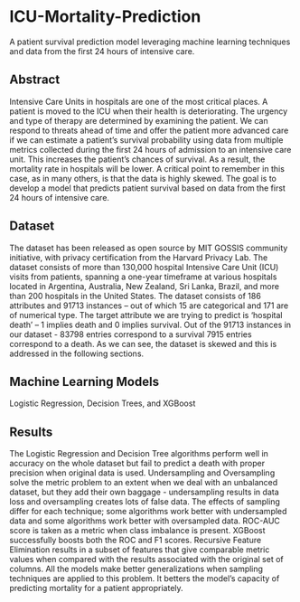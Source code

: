 # ICU-Mortality-Prediction
A patient survival prediction model leveraging machine learning techniques and data from the first 24 hours of intensive care.

## Abstract
Intensive Care Units in hospitals are one of the most critical places. A patient is moved to the ICU when their health is deteriorating. The urgency and type of therapy are determined by examining the patient. We can respond to threats ahead of time and offer the patient more advanced care if we can estimate a patient’s survival probability using data from multiple metrics collected during the first 24 hours of admission to an intensive care unit. This increases the patient’s chances of survival. As a result, the mortality rate in hospitals will be lower. A critical point to remember in this case, as in many others, is that the data is highly skewed. The goal is to develop a model that predicts patient survival based on data from the first 24 hours of intensive care.

## Dataset

The dataset has been released as open source by MIT
GOSSIS community initiative, with privacy certification from
the Harvard Privacy Lab. The dataset consists of more than
130,000 hospital Intensive Care Unit (ICU) visits from patients, spanning a one-year timeframe at various hospitals
located in Argentina, Australia, New Zealand, Sri Lanka,
Brazil, and more than 200 hospitals in the United States. The
dataset consists of 186 attributes and 91713 instances – out
of which 15 are categorical and 171 are of numerical type.
The target attribute we are trying to predict is ‘hospital death’
– 1 implies death and 0 implies survival. Out of the 91713
instances in our dataset - 83798 entries correspond to a survival
7915 entries correspond to a death. As we can see, the dataset
is skewed and this is addressed in the following sections.

## Machine Learning Models

Logistic Regression,
Decision Trees, and
XGBoost

## Results

The Logistic Regression and Decision Tree algorithms perform well in accuracy on the whole dataset but fail to predict
a death with proper precision when original data is used.
Undersampling and Oversampling solve the metric problem to
an extent when we deal with an unbalanced dataset, but they
add their own baggage - undersampling results in data loss and
oversampling creates lots of false data. The effects of sampling differ for each technique; some algorithms work better
with undersampled data and some algorithms work better with
oversampled data. ROC-AUC score is taken as a metric when
class imbalance is present. XGBoost successfully boosts both
the ROC and F1 scores. Recursive Feature Elimination results
in a subset of features that give comparable metric values
when compared with the results associated with the original set
of columns. All the models make better generalizations when
sampling techniques are applied to this problem. It betters
the model’s capacity of predicting mortality for a patient
appropriately.
